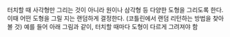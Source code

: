 터치할 때 사각형만 그리는 것이 아니라 원이나 삼각형 등 다양한 도형을 그리도록 한다.
이때 어떤 도형을 그릴 지는 랜덤하게 결정한다. (코틀린에서 랜덤 리턴하는 방법을 찾아
볼 것) 예를 들어 아래 그림과 같이, 터치할 때마다 도형이 다르게 그려져야 함
